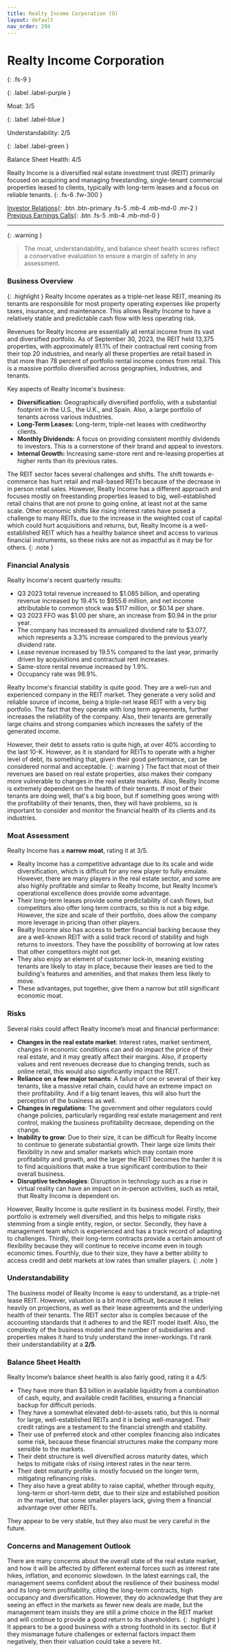 ```yaml
---
title: Realty Income Corporation (O)
layout: default
nav_order: 294
---
```


# Realty Income Corporation
{: .fs-9 }

{: .label .label-purple }

Moat: 3/5

{: .label .label-blue }

Understandability: 2/5

{: .label .label-green }

Balance Sheet Health: 4/5

Realty Income is a diversified real estate investment trust (REIT) primarily focused on acquiring and managing freestanding, single-tenant commercial properties leased to clients, typically with long-term leases and a focus on reliable tenants.
{: .fs-6 .fw-300 }

[Investor Relations](https://www.google.com/search?q=O+investor+relations){: .btn .btn-primary .fs-5 .mb-4 .mb-md-0 .mr-2 }
[Previous Earnings Calls](https://discountingcashflows.com/company/O/transcripts/){: .btn .fs-5 .mb-4 .mb-md-0 }

---

{: .warning }
>The moat, understandability, and balance sheet health scores reflect a conservative evaluation to ensure a margin of safety in any assessment.



### Business Overview

{: .highlight }
Realty Income operates as a triple-net lease REIT, meaning its tenants are responsible for most property operating expenses like property taxes, insurance, and maintenance. This allows Realty Income to have a relatively stable and predictable cash flow with less operating risk.

Revenues for Realty Income are essentially all rental income from its vast and diversified portfolio. As of September 30, 2023, the REIT held 13,375 properties, with approximately 81.1% of their contractual rent coming from their top 20 industries, and nearly all these properties are retail based in that more than 78 percent of portfolio rental income comes from retail. This is a massive portfolio diversified across geographies, industries, and tenants.

Key aspects of Realty Income's business:
*   **Diversification:** Geographically diversified portfolio, with a substantial footprint in the U.S., the U.K., and Spain. Also, a large portfolio of tenants across various industries.
*   **Long-Term Leases:** Long-term, triple-net leases with creditworthy clients.
*   **Monthly Dividends:** A focus on providing consistent monthly dividends to investors. This is a cornerstone of their brand and appeal to investors.
*   **Internal Growth:** Increasing same-store rent and re-leasing properties at higher rents than its previous rates.

The REIT sector faces several challenges and shifts. The shift towards e-commerce has hurt retail and mall-based REITs because of the decrease in in person retail sales. However, Realty Income has a different approach and focuses mostly on freestanding properties leased to big, well-established retail chains that are not prone to going online, at least not at the same scale. Other economic shifts like rising interest rates have posed a challenge to many REITs, due to the increase in the weighted cost of capital which could hurt acquisitions and returns, but, Realty Income is a well-established REIT which has a healthy balance sheet and access to various financial instruments, so these risks are not as impactful as it may be for others.
{: .note }


### Financial Analysis

Realty Income's recent quarterly results:
*   Q3 2023 total revenue increased to $1.085 billion, and operating revenue increased by 19.4% to $955.6 million, and net income attributable to common stock was $117 million, or $0.14 per share.
*   Q3 2023 FFO was $1.00 per share, an increase from $0.94 in the prior year.
*   The company has increased its annualized dividend rate to $3.077, which represents a 3.3% increase compared to the previous yearly dividend rate.
*   Lease revenue increased by 19.5% compared to the last year, primarily driven by acquisitions and contractual rent increases.
*   Same-store rental revenue increased by 1.9%.
*   Occupancy rate was 98.9%.

Realty Income's financial stability is quite good. They are a well-run and experienced company in the REIT market. They generate a very solid and reliable source of income, being a triple-net lease REIT with a very big portfolio. The fact that they operate with long term agreements, further increases the reliability of the company. Also, their tenants are generally large chains and strong companies which increases the safety of the generated income.

However, their debt to assets ratio is quite high, at over 40% according to the last 10-K. However, as it is standard for REITs to operate with a higher level of debt, its something that, given their good performance, can be considered normal and acceptable.
{: .warning }
The fact that most of their revenues are based on real estate properties, also makes their company more vulnerable to changes in the real estate markets.
Also, Realty Income is extremely dependent on the health of their tenants. If most of their tenants are doing well, that's a big boon, but if something goes wrong with the profitability of their tenants, then, they will have problems, so is important to consider and monitor the financial health of its clients and its industries.

### Moat Assessment

Realty Income has a **narrow moat**, rating it at 3/5.
*  Realty Income has a competitive advantage due to its scale and wide diversification, which is difficult for any new player to fully emulate. However, there are many players in the real estate sector, and some are also highly profitable and similar to Realty Income, but Realty Income’s operational excellence does provide some advantage.
*   Their long-term leases provide some predictability of cash flows, but competitors also offer long term contracts, so this is not a big edge. However, the size and scale of their portfolio, does allow the company more leverage in pricing than other players.
*   Realty Income also has access to better financial backing because they are a well-known REIT with a solid track record of stability and high returns to investors. They have the possibility of borrowing at low rates that other competitors might not get.
*   They also enjoy an element of customer lock-in, meaning existing tenants are likely to stay in place, because their leases are tied to the building's features and amenities, and that makes them less likely to move.
*   These advantages, put together, give them a narrow but still significant economic moat.

### Risks

Several risks could affect Realty Income’s moat and financial performance:
*   **Changes in the real estate market**: Interest rates, market sentiment, changes in economic conditions can and do impact the price of their real estate, and it may greatly affect their margins. Also, if property values and rent revenues decrease due to changing trends, such as online retail, this would also significantly impact the REIT.
*   **Reliance on a few major tenants**: A failure of one or several of their key tenants, like a massive retail chain, could have an extreme impact on their profitability. And if a big tenant leaves, this will also hurt the perception of the business as well.
*   **Changes in regulations**: The government and other regulators could change policies, particularly regarding real estate management and rent control, making the business profitability decrease, depending on the change.
*   **Inability to grow**: Due to their size, it can be difficult for Realty Income to continue to generate substantial growth. Their large size limits their flexibility in new and smaller markets which may contain more profitability and growth, and the larger the REIT becomes the harder it is to find acquisitions that make a true significant contribution to their overall business.
*   **Disruptive technologies**: Disruption in technology such as a rise in virtual reality can have an impact on in-person activities, such as retail, that Realty Income is dependent on.

However, Realty Income is quite resilient in its business model. Firstly, their portfolio is extremely well diversified, and this helps to mitigate risks stemming from a single entity, region, or sector. Secondly, they have a management team which is experienced and has a track record of adapting to challenges. Thirdly, their long-term contracts provide a certain amount of flexibility because they will continue to receive income even in tough economic times. Fourthly, due to their size, they have a better ability to access credit and debt markets at low rates than smaller players.
{: .note }


### Understandability

The business model of Realty Income is easy to understand, as a triple-net lease REIT. However, valuation is a bit more difficult, because it relies heavily on projections, as well as their lease agreements and the underlying health of their tenants. The REIT sector also is complex because of the accounting standards that it adheres to and the REIT model itself. Also, the complexity of the business model and the number of subsidiaries and properties makes it hard to truly understand the inner-workings.
I'd rank their understandability at a **2/5**.

### Balance Sheet Health

Realty Income’s balance sheet health is also fairly good, rating it a 4/5:
*   They have more than $3 billion in available liquidity from a combination of cash, equity, and available credit facilities, ensuring a financial backup for difficult periods.
*   They have a somewhat elevated debt-to-assets ratio, but this is normal for large, well-established REITs and it is being well-managed. Their credit ratings are a testament to the financial strength and stability.
*  Their use of preferred stock and other complex financing also indicates some risk, because these financial structures make the company more sensible to the markets.
*   Their debt structure is well diversified across maturity dates, which helps to mitigate risks of rising interest rates in the near term.
*   Their debt maturity profile is mostly focused on the longer term, mitigating refinancing risks.
*   They also have a great ability to raise capital, whether through equity, long-term or short-term debt, due to their size and established position in the market, that some smaller players lack, giving them a financial advantage over other REITs.

They appear to be very stable, but they also must be very careful in the future.

### Concerns and Management Outlook

There are many concerns about the overall state of the real estate market, and how it will be affected by different external forces such as interest rate hikes, inflation, and economic slowdown. In the latest earnings call, the management seems confident about the resilience of their business model and its long-term profitability, citing the long-term contracts, high occupancy and diversification. However, they do acknowledge that they are seeing an effect in the markets as fewer new deals are made, but the management team insists they are still a prime choice in the REIT market and will continue to provide a good return to its shareholders.
{: .highlight }
It appears to be a good business with a strong foothold in its sector. But if they mismanage future challenges or external factors impact them negatively, then their valuation could take a severe hit.
